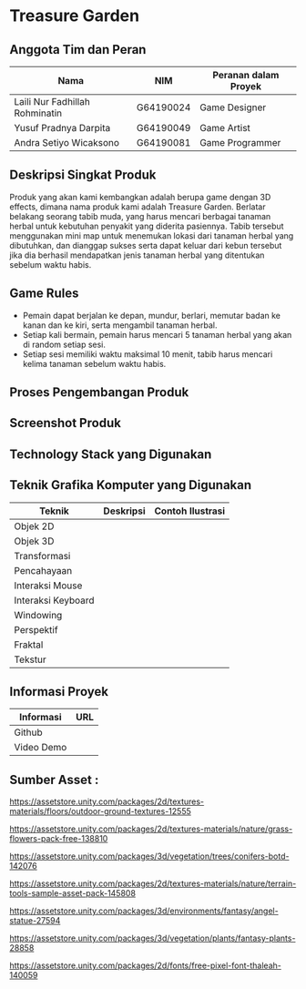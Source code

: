 # Treasure Garden

## Anggota Tim dan Peran
| Nama | NIM | Peranan dalam Proyek |
|------|-----|----------------------|
| Laili Nur Fadhillah Rohminatin | G64190024 | Game Designer |
| Yusuf Pradnya Darpita | G64190049 | Game Artist |
| Andra Setiyo Wicaksono | G64190081 | Game Programmer |

## Deskripsi Singkat Produk
Produk yang akan kami kembangkan adalah berupa game dengan 3D effects, dimana nama produk kami adalah Treasure Garden. Berlatar belakang seorang tabib muda, yang harus mencari berbagai tanaman herbal untuk kebutuhan penyakit yang diderita pasiennya. Tabib tersebut menggunakan mini map untuk menemukan lokasi dari tanaman herbal yang dibutuhkan, dan dianggap sukses serta dapat keluar dari kebun tersebut jika dia berhasil mendapatkan jenis tanaman herbal yang ditentukan sebelum waktu habis.

## Game Rules
- Pemain dapat berjalan ke depan, mundur, berlari, memutar badan ke kanan dan ke kiri, serta mengambil tanaman herbal.
- Setiap kali bermain, pemain harus mencari 5 tanaman herbal yang akan di random setiap sesi.
- Setiap sesi memiliki waktu maksimal 10 menit, tabib harus mencari kelima tanaman sebelum waktu habis.

## Proses Pengembangan Produk

## Screenshot Produk

## Technology Stack yang Digunakan


## Teknik Grafika Komputer yang Digunakan
| Teknik | Deskripsi | Contoh Ilustrasi |
|--------|-----------|------------------|
| Objek 2D |  |  |
| Objek 3D |  |  |
| Transformasi |  |  |
| Pencahayaan |  |  |
| Interaksi Mouse |  |  |
| Interaksi Keyboard |  |  |
| Windowing |  |  |
| Perspektif |  |  |
| Fraktal |  |  |
| Tekstur |  |  |

## Informasi Proyek
| Informasi | URL |
|-----------|-----|
| Github |  |
| Video Demo |  |

## Sumber Asset :
https://assetstore.unity.com/packages/2d/textures-materials/floors/outdoor-ground-textures-12555

https://assetstore.unity.com/packages/2d/textures-materials/nature/grass-flowers-pack-free-138810

https://assetstore.unity.com/packages/3d/vegetation/trees/conifers-botd-142076

https://assetstore.unity.com/packages/2d/textures-materials/nature/terrain-tools-sample-asset-pack-145808

https://assetstore.unity.com/packages/3d/environments/fantasy/angel-statue-27594

https://assetstore.unity.com/packages/3d/vegetation/plants/fantasy-plants-28858

https://assetstore.unity.com/packages/2d/fonts/free-pixel-font-thaleah-140059
